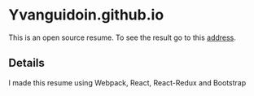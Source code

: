 # Y v a n g u i d o i n . g i t h u b . i o 

This is an open source resume.
To see the result go to this [address](https://yvanguidoin.github.io/).

## Details

I made this resume using Webpack, React, React-Redux and Bootstrap
